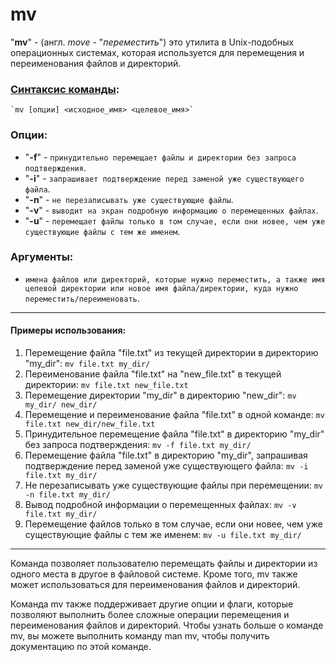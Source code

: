 # mv

"**mv**" - (англ. *move* - "*переместить*") это утилита в Unix-подобных операционных системах, которая используется для перемещения и переименования файлов и директорий.

### [Синтаксис команды](../glossary.md#cинтаксис-консольных-команд):
    `mv [опции] <исходное_имя> <целевое_имя>`

### Опции:
* "**-f**" - `принудительно перемещает файлы и директории без запроса подтверждения`.
* "**-i**" - `запрашивает подтверждение перед заменой уже существующего файла`.
* "**-n**" - `не перезаписывать уже существующие файлы`.
* "**-v**" - `выводит на экран подробную информацию о перемещенных файлах`.
* "**-u**" - `перемещает файлы только в том случае, если они новее, чем уже существующие файлы с тем же именем`.

### Аргументы:
* `имена файлов или директорий, которые нужно переместить, а также имя целевой директории или новое имя файла/директории, куда нужно переместить/переименовать`.

***

#### Примеры использования:
1. Перемещение файла "file.txt" из текущей директории в директорию "my_dir":
    `mv file.txt my_dir/`
2. Переименование файла "file.txt" на "new_file.txt" в текущей директории:
    `mv file.txt new_file.txt`
3. Перемещение директории "my_dir" в директорию "new_dir":
    `mv my_dir/ new_dir/`
4. Перемещение и переименование файла "file.txt" в одной команде:
    `mv file.txt new_dir/new_file.txt`
5. Принудительное перемещение файла "file.txt" в директорию "my_dir" без запроса подтверждения:
    `mv -f file.txt my_dir/`
6. Перемещение файла "file.txt" в директорию "my_dir", запрашивая подтверждение перед заменой уже существующего файла:
    `mv -i file.txt my_dir/`
7. Не перезаписывать уже существующие файлы при перемещении:
    `mv -n file.txt my_dir/`
8. Вывод подробной информации о перемещенных файлах:
    `mv -v file.txt my_dir/`
9. Перемещение файлов только в том случае, если они новее, чем уже существующие файлы с тем же именем:
    `mv -u file.txt my_dir/`

***

Команда позволяет пользователю перемещать файлы и директории из одного места в другое в файловой системе. Кроме того, mv также может использоваться для переименования файлов и директорий.

Команда mv также поддерживает другие опции и флаги, которые позволяют выполнить более сложные операции перемещения и переименования файлов и директорий. Чтобы узнать больше о команде mv, вы можете выполнить команду man mv, чтобы получить документацию по этой команде.